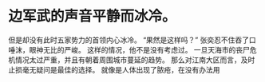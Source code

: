 # 边军武的声音平静而冰冷。
但是却没有此时五家势力的首领内心冰冷。
“果然是这样吗？”
张奕忍不住吞了口唾沫，眼神无比的严峻。
这样的情况，他不是没有考虑过。
一旦天海市的丧尸危机情况太过严重，并且有朝着周围城市蔓延的趋势。
那么对江南大区而言，及时止损毫无疑问是最佳的选择。
就像是人体出现了脓疮，在没有办法用

